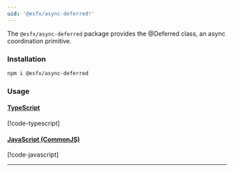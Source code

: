 ```yaml
---
uid: '@esfx/async-deferred!'
---
```

The `@esfx/async-deferred` package provides the @Deferred class, an async coordination primitive.

### Installation

```sh
npm i @esfx/async-deferred
```

### Usage

#### [TypeScript](#tab/ts)
[!code-typescript[](../examples/usage.ts)]
#### [JavaScript (CommonJS)](#tab/js)
[!code-javascript[](../examples/usage.js)]
***
